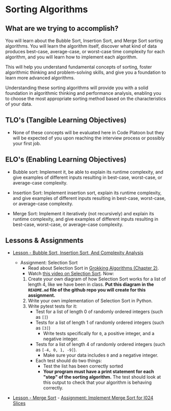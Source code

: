 # Sorting Algorithms

## What are we trying to accomplish?

You will learn about the Bubble Sort, Insertion Sort, and Merge Sort sorting algorithms. You will learn the algorithm itself, discover what kind of data produces best-case, average-case, or worst-case time complexity for each algorithm, and you will learn how to implement each algorithm.

This will help you understand fundamental concepts of sorting, foster algorithmic thinking and problem-solving skills, and give you a foundation to learn more advanced algorithms.

Understanding these sorting algorithms will provide you with a solid foundation in algorithmic thinking and performance analysis, enabling you to choose the most appropriate sorting method based on the characteristics of your data.

## TLO's (Tangible Learning Objectives)

- None of these concepts will be evaluated here in Code Platoon but they will be expected of you upon reaching the interview process or possibly your first job.

## ELO's (Enabling Learning Objectives)

- Bubble sort: Implement it, be able to explain its runtime complexity, and give examples of different inputs resulting in best-case, worst-case, or average-case complexity.

- Insertion Sort: Implement insertion sort, explain its runtime complexity, and give examples of different inputs resulting in best-case, worst-case, or average-case complexity.

- Merge Sort: Implement it iteratively (not recursively) and explain its runtime complexity, and give examples of different inputs resulting in best-case, worst-case, or average-case complexity.

## Lessons & Assignments

- [Lesson - Bubble Sort, Insertion Sort, And Complexity Analysis](./1-bubble-insertion-sort.md)
    - Assignment: Selection Sort
        - Read about Selection Sort in [Grokking Algorithms (Chapter 2)](https://drive.google.com/drive/folders/1JXp_dvxjdFWyrVmSq6wqs9vcvqSDtZ5O). 
        - Watch [this video on Selection Sort](https://www.youtube.com/watch?v=g-PGLbMth_g&t=63s). Now:  
        1. Create your own diagram of how Selection Sort works for a list of length 4, like we have been in class. **Put this diagram in the `README.md` file of the github repo you will create for this assignment.**
        2. Write your own implementation of Selection Sort in Python.
        3. Write pytest tests for it:
            - Test for a list of length 0 of randomly ordered integers (such as `[]`)
            - Tests for a list of length 1 of randomly ordered integers (such as `[3]`)
                - Write tests specifically for `0`, a positive integer, and a negative integer.
            - Tests for a list of length 4 of randomly ordered integers (such as `[-4, 0, 1, -9]`).
                - Make sure your data includes `0` and a negative integer.
            - Each test should do two things:
                - Test the list has been correctly sorted
                - **Your program must have a print statement for each "step" of the sorting algorithm.** The test should look at this output to check that your algorithm is behaving correctly. 

- [Lesson - Merge Sort](./2-merge-sort.md)
      - [Assignment: Implement Merge Sort for I024 Slices](https://github.com/Code-Platoon-Assignments/algos-merge-sort-1024-calories/tree/main)
